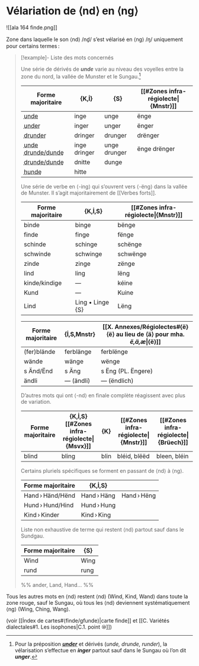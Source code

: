 # Vélariation de ⟨nd⟩ en ⟨ng⟩

![[ala 164 finde.png]]

Zone dans laquelle le son ⟨nd⟩ /nd̥/ s’est vélarisé en ⟨ng⟩ /ŋ/ uniquement pour certains termes :

> [!example]- Liste des mots concernés
> 
> Une série de dérivés de ***unde*** varie au niveau des voyelles entre la zone du nord, la vallée de Munster et le Sungau.[^ng]
> 
> | Forme majoritaire | {K,İ}   | {S}     | [[#Zones infra-régiolecte\|{Mnstr}]] |
> | ----------------- | ------- | ------- | ------------------------------------ |
> | <abbr title="en bas – unten">unde</abbr>| inge    | unge    | ënge |
> | <abbr title="sous – unter">under</abbr>             | inger   | unger   | ënger  |
> | <abbr title="en dessous – darunter">drunder</abbr>           | dringer | drunger | drënger |
> | <abbr title="dessous, par dessous – unten drunter">unde drunde/dunde</abbr>             | inge dringer   | unge drunger | ënge drënger |
> | <abbr title="là-bas en bas – dort unten, drunten">drunde/dunde</abbr>      | dnitte  | dunge   |                                      |
> | <abbr title="là en bas – hier unten">hunde</abbr>             | hitte   |   | |
> 
> Une série de verbe en ⟨-ing⟩ qui s’ouvrent vers ⟨-ëng⟩ dans la vallée de Munster. Il s’agit majoritairement de [[Verbes forts]].
> 
> | Forme majoritaire | {K,İ,S}          | [[#Zones infra-régiolecte\|{Mnstr}]] |
> | ----------------- | ---------------- | ------------------------------------ |
> | binde             | binge            | bënge                                |
> | finde             | finge            | fënge                                |
> | schinde           | schinge          | schënge                              |
> | schwinde          | schwinge         | schwënge                             |
> | zinde             | zinge            | zënge                                |
> | lind              | ling             | lëng                                 |
> | kinde/kindige     | —                | kéine                                |
> | Kund              | —                | Kuine                                |
> | Lind              | Ling • Linge {S} | Lëng                                 |
> 
> | Forme majoritaire | {İ,S,Mnstr} | [[X. Annexes/Régiolectes#{ë} ⟨ë⟩ au lieu de ⟨ä⟩ pour mha. *ë,ä,æ*\|{ë}]] |
> | ----------------- | ----------- | ------------------------------------------------------------- |
> | (fer)blände       | ferblänge   | ferblënge                                                     |
> | wände             | wänge       | wënge                                                         |
> | s Änd/Ënd         | s Äng       | s Ëng (PL. Ëngere)                                            |
> | ändli             | — (ändli)   | — (ëndlich)                                                   |
> 
> D’autres mots qui ont ⟨-nd⟩ en finale complète réagissent avec plus de variation.
> 
> | Forme majoritaire | {K,İ,S} [[#Zones infra-régiolecte\|{Msvx}]] | {K}  | [[#Zones infra-régiolecte\|{Mnstr}]] | [[#Zones infra-régiolecte\|{Brüech}]] |
> | ----------------- | ------------------------------------------- | ---- | ------------------------------------ | ------------------------------------ |
> | blind             | bling                                       | blin | bléid, blëëd                         | bleen, bléin                         |
> 
> Certains pluriels spécifiques se forment en passant de ⟨nd⟩ à ⟨ng⟩.
> 
> | Forme majoritaire | {K,İ,S}     |             |
> | ----------------- | ----------- | ----------- |
> | Hand › Händ/Hënd  | Hand › Häng | Hand › Hëng |
> | Hund › Hund/Hind  | Hund › Hung |             |
> | Kind › Kinder     | Kind › King |             |
> 
> Liste non exhaustive de terme qui restent ⟨nd⟩ partout sauf dans le Sundgau.
> 
> | Forme majoritaire | {S}  |
> | ----------------- | ---- |
> | Wind              | Wing |
> | rund              | rung |
> 
> %% ander, Land, Hand… %%

Tous les autres mots en ⟨nd⟩ restent ⟨nd⟩ (Wind, Kind, Wand) dans toute la zone rouge, sauf le Sungau, où tous les ⟨nd⟩ deviennent systématiquement ⟨ng⟩ (Wing, Ching, Wang).

(voir [[İndex de cartes#⟨finde/gfunde⟩|carte finde]] et [[C. Variétés dialectales#1. Les isophones|C.1. point ⑩]])

[^ng]: Pour la préposition ***<abbr title="sous">under</abbr>*** et dérivés (_unde, drunde, runder_), la vélarisation s’effectue en ***inger*** partout sauf dans le Sungau où l’on dit ***unger***.